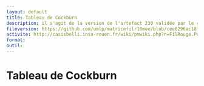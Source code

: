 ```yaml
---
layout: default
title: Tableau de Cockburn
description: il s'agit de la version de l'artefact 230 validée par le client
fileversion: https://github.com/umlp/matricefilr10moe/blob/cee6296ac18ffa8878210a38d7aa6a9591c483f6/2.SPEC/230.tableau_de_cockburn.md
activite: http://casisbelli.insa-rouen.fr/wiki/pmwiki.php?n=FilRouge.PublierPourValidation
format: 
outil: 
---
```


# Tableau de Cockburn 
